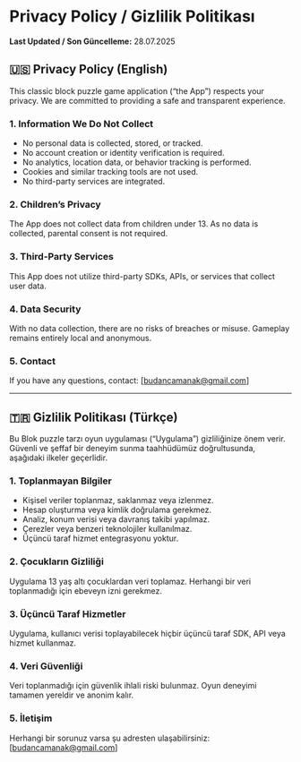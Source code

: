 # Privacy Policy / Gizlilik Politikası

**Last Updated / Son Güncelleme:** 28.07.2025

## 🇺🇸 Privacy Policy (English)

This classic block puzzle game application (“the App”) respects your privacy. We are committed to providing a safe and transparent experience.

### 1. Information We Do Not Collect
- No personal data is collected, stored, or tracked.
- No account creation or identity verification is required.
- No analytics, location data, or behavior tracking is performed.
- Cookies and similar tracking tools are not used.
- No third-party services are integrated.

### 2. Children’s Privacy
The App does not collect data from children under 13. As no data is collected, parental consent is not required.

### 3. Third-Party Services
This App does not utilize third-party SDKs, APIs, or services that collect user data.

### 4. Data Security
With no data collection, there are no risks of breaches or misuse. Gameplay remains entirely local and anonymous.

### 5. Contact
If you have any questions, contact: [budancamanak@gmail.com]

---

## 🇹🇷 Gizlilik Politikası (Türkçe)

Bu Blok puzzle tarzı oyun uygulaması (“Uygulama”) gizliliğinize önem verir. Güvenli ve şeffaf bir deneyim sunma taahhüdümüz doğrultusunda, aşağıdaki ilkeler geçerlidir.

### 1. Toplanmayan Bilgiler
- Kişisel veriler toplanmaz, saklanmaz veya izlenmez.
- Hesap oluşturma veya kimlik doğrulama gerekmez.
- Analiz, konum verisi veya davranış takibi yapılmaz.
- Çerezler veya benzeri teknolojiler kullanılmaz.
- Üçüncü taraf hizmet entegrasyonu yoktur.

### 2. Çocukların Gizliliği
Uygulama 13 yaş altı çocuklardan veri toplamaz. Herhangi bir veri toplanmadığı için ebeveyn izni gerekmez.

### 3. Üçüncü Taraf Hizmetler
Uygulama, kullanıcı verisi toplayabilecek hiçbir üçüncü taraf SDK, API veya hizmet kullanmaz.

### 4. Veri Güvenliği
Veri toplanmadığı için güvenlik ihlali riski bulunmaz. Oyun deneyimi tamamen yereldir ve anonim kalır.

### 5. İletişim
Herhangi bir sorunuz varsa şu adresten ulaşabilirsiniz: [budancamanak@gmail.com]
